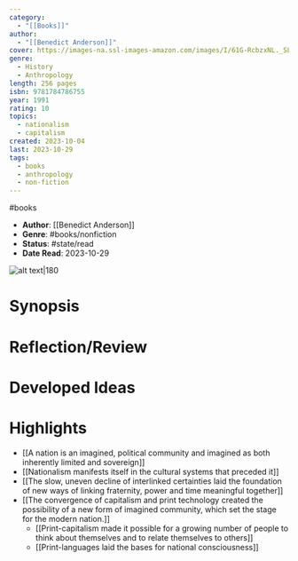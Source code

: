 ```yaml
---
category:
  - "[[Books]]"
author:
  - "[[Benedict Anderson]]"
cover: https://images-na.ssl-images-amazon.com/images/I/61G-RcbzxNL._SL200_.jpg
genre:
  - History
  - Anthropology
length: 256 pages
isbn: 9781784786755
year: 1991
rating: 10
topics:
  - nationalism
  - capitalism
created: 2023-10-04
last: 2023-10-29
tags:
  - books
  - anthropology
  - non-fiction
---
```

#books 

- **Author**: [[Benedict Anderson]]
- **Genre**: #books/nonfiction 
- **Status**: #state/read 
- **Date Read**: 2023-10-29

![alt text|180](https://images-na.ssl-images-amazon.com/images/I/61G-RcbzxNL._SL200_.jpg)

# Synopsis


# Reflection/Review


# Developed Ideas



# Highlights

- [[A nation is an imagined, political community and imagined as both inherently limited and sovereign]]
- [[Nationalism manifests itself in the cultural systems that preceded it]]
- [[The slow, uneven decline of interlinked certainties laid the foundation of new ways of linking fraternity, power and time meaningful together]]
- [[The convergence of capitalism and print technology created the possibility of a new form of imagined community, which set the stage for the modern nation.]]
	- [[Print-capitalism made it possible for a growing number of people to think about themselves and to relate themselves to others]]
	- [[Print-languages laid the bases for national consciousness]]

